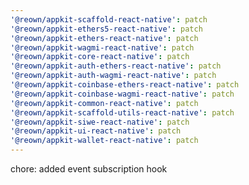 ```yaml
---
'@reown/appkit-scaffold-react-native': patch
'@reown/appkit-ethers5-react-native': patch
'@reown/appkit-ethers-react-native': patch
'@reown/appkit-wagmi-react-native': patch
'@reown/appkit-core-react-native': patch
'@reown/appkit-auth-ethers-react-native': patch
'@reown/appkit-auth-wagmi-react-native': patch
'@reown/appkit-coinbase-ethers-react-native': patch
'@reown/appkit-coinbase-wagmi-react-native': patch
'@reown/appkit-common-react-native': patch
'@reown/appkit-scaffold-utils-react-native': patch
'@reown/appkit-siwe-react-native': patch
'@reown/appkit-ui-react-native': patch
'@reown/appkit-wallet-react-native': patch
---
```


chore: added event subscription hook
